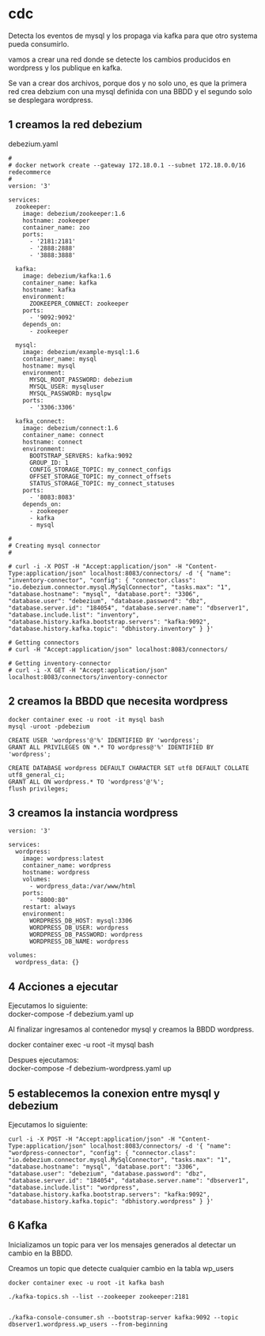 # cdc
Detecta los eventos de mysql y los propaga via kafka para que otro systema pueda consumirlo.

vamos a crear una red donde se detecte los cambios producidos en wordpress y los publique en kafka. 

Se van a crear dos archivos, porque dos y no solo uno, es que la primera red crea debzium con una mysql definida con una BBDD y el segundo solo se desplegara wordpress.

## 1 creamos la red debezium

debezium.yaml
```
#
# docker network create --gateway 172.18.0.1 --subnet 172.18.0.0/16 redecommerce
#
version: '3'

services:
  zookeeper:
    image: debezium/zookeeper:1.6
    hostname: zookeeper
    container_name: zoo
    ports:
      - '2181:2181'
      - '2888:2888'
      - '3888:3888'

  kafka:
    image: debezium/kafka:1.6
    container_name: kafka
    hostname: kafka
    environment: 
      ZOOKEEPER_CONNECT: zookeeper
    ports:
      - '9092:9092'
    depends_on:
      - zookeeper

  mysql:
    image: debezium/example-mysql:1.6
    container_name: mysql
    hostname: mysql
    environment:
      MYSQL_ROOT_PASSWORD: debezium
      MYSQL_USER: mysqluser
      MYSQL_PASSWORD: mysqlpw
    ports:
      - '3306:3306'

  kafka_connect:
    image: debezium/connect:1.6
    container_name: connect
    hostname: connect
    environment:
      BOOTSTRAP_SERVERS: kafka:9092
      GROUP_ID: 1
      CONFIG_STORAGE_TOPIC: my_connect_configs
      OFFSET_STORAGE_TOPIC: my_connect_offsets
      STATUS_STORAGE_TOPIC: my_connect_statuses
    ports:
      - '8083:8083'
    depends_on:
      - zookeeper
      - kafka
      - mysql

#
# Creating mysql connector
#

# curl -i -X POST -H "Accept:application/json" -H "Content-Type:application/json" localhost:8083/connectors/ -d '{ "name": "inventory-connector", "config": { "connector.class": "io.debezium.connector.mysql.MySqlConnector", "tasks.max": "1", "database.hostname": "mysql", "database.port": "3306", "database.user": "debezium", "database.password": "dbz", "database.server.id": "184054", "database.server.name": "dbserver1", "database.include.list": "inventory", "database.history.kafka.bootstrap.servers": "kafka:9092", "database.history.kafka.topic": "dbhistory.inventory" } }'

# Getting connectors
# curl -H "Accept:application/json" localhost:8083/connectors/

# Getting inventory-connector
# curl -i -X GET -H "Accept:application/json" localhost:8083/connectors/inventory-connector

```

## 2 creamos la BBDD que necesita wordpress

```
docker container exec -u root -it mysql bash
mysql -uroot -pdebezium

CREATE USER 'wordpress'@'%' IDENTIFIED BY 'wordpress';
GRANT ALL PRIVILEGES ON *.* TO wordpress@'%' IDENTIFIED BY 'wordpress';

CREATE DATABASE wordpress DEFAULT CHARACTER SET utf8 DEFAULT COLLATE utf8_general_ci;
GRANT ALL ON wordpress.* TO 'wordpress'@'%';
flush privileges;
```

## 3 creamos la instancia wordpress
```
version: '3'

services:
  wordpress:
    image: wordpress:latest
    container_name: wordpress
    hostname: wordpress
    volumes:
      - wordpress_data:/var/www/html
    ports:
      - "8000:80"
    restart: always
    environment:
      WORDPRESS_DB_HOST: mysql:3306
      WORDPRESS_DB_USER: wordpress
      WORDPRESS_DB_PASSWORD: wordpress
      WORDPRESS_DB_NAME: wordpress

volumes:
  wordpress_data: {}

```

## 4 Acciones a ejecutar
Ejecutamos lo siguiente:  
docker-compose -f debezium.yaml up

Al finalizar ingresamos al contenedor mysql y creamos la BBDD wordpress.  

docker container exec -u root -it mysql bash  

Despues ejecutamos:  
docker-compose -f debezium-wordpress.yaml up

## 5 establecemos la conexion entre mysql y debezium

Ejecutamos lo siguiente:
```
curl -i -X POST -H "Accept:application/json" -H "Content-Type:application/json" localhost:8083/connectors/ -d '{ "name": "wordpress-connector", "config": { "connector.class": "io.debezium.connector.mysql.MySqlConnector", "tasks.max": "1", "database.hostname": "mysql", "database.port": "3306", "database.user": "debezium", "database.password": "dbz", "database.server.id": "184054", "database.server.name": "dbserver1", "database.include.list": "wordpress", "database.history.kafka.bootstrap.servers": "kafka:9092", "database.history.kafka.topic": "dbhistory.wordpress" } }'

```

## 6 Kafka
Inicializamos un topic para ver los mensajes generados al detectar un cambio en la BBDD.

Creamos un topic que detecte cualquier cambio en la tabla wp_users
```
docker container exec -u root -it kafka bash

./kafka-topics.sh --list --zookeeper zookeeper:2181


./kafka-console-consumer.sh --bootstrap-server kafka:9092 --topic dbserver1.wordpress.wp_users --from-beginning

```

